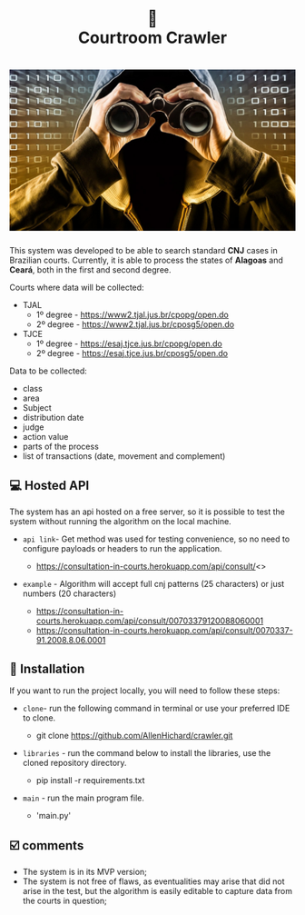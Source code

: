 <h1 align="center">
📄<br>Courtroom Crawler
</h1>

<h1 align="center">
  <img src="image/spy.jpg">
</h1>

This system was developed to be able to search standard **CNJ** cases in Brazilian courts. Currently, it is able to process the states of **Alagoas** and **Ceará**, both in the first and second degree.

Courts where data will be collected:

- TJAL
  - 1º degree - https://www2.tjal.jus.br/cpopg/open.do
  - 2º degree - https://www2.tjal.jus.br/cposg5/open.do
- TJCE
  - 1º degree - https://esaj.tjce.jus.br/cpopg/open.do
  - 2º degree - https://esaj.tjce.jus.br/cposg5/open.do 

Data to be collected:

- class
- area
- Subject
- distribution date
- judge
- action value
- parts of the process
- list of transactions (date, movement and complement)

## 💻 ️Hosted API

The system has an api hosted on a free server, so it is possible to test the system without running the algorithm on the local machine.

- `api link`- Get method was used for testing convenience, so no need to configure payloads or headers to run the application.
  - https://consultation-in-courts.herokuapp.com/api/consult/<<cnj>>

- `example` - Algorithm will accept full cnj patterns (25 characters) or just numbers (20 characters)
  - https://consultation-in-courts.herokuapp.com/api/consult/00703379120088060001
  - https://consultation-in-courts.herokuapp.com/api/consult/0070337-91.2008.8.06.0001


## 💈 Installation

If you want to run the project locally, you will need to follow these steps:

- `clone`- run the following command in terminal or use your preferred IDE to clone.
  - git clone https://github.com/AllenHichard/crawler.git


- `libraries` - run the command below to install the libraries, use the cloned repository directory.
  - pip install -r requirements.txt
  

- `main` - run the main program file.
  - 'main.py' 

## ☑️ comments

- The system is in its MVP version;
- The system is not free of flaws, as eventualities may arise that did not arise in the test, but the algorithm is easily editable to capture data from the courts in question;


